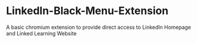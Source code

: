 # LinkedIn-Black-Menu-Extension
A basic chromium extension to provide direct access to LinkedIn Homepage and Linked Learning Website
